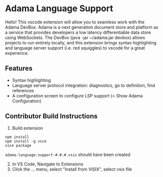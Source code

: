 # Adama Language Support

Hello! This vscode extension will allow you to seamless work with the Adama DevBox.
Adama is a next generation document store and platform as a service that provides developers a low latency differentiable data store using WebSockets.
The DevBox (java -jar ~/adama.jar devbox) allows projects to run entirely locally, and this extension brings syntax highlighting and language server support (i.e. red squiggles) to vscode for a great experience.

## Features

* Syntax highlighting
* Language server protocol integration: diagnostics, go to definition, find references
* A configuration screen to configure LSP support (> Show Adama Configuration)

## Contributor Build Instructions

1. Build extension

```
npm install
npm install -g vsce
vsce package
```

`adama-language-support-#.#.#.vsix` should have been created

2. In VS Code, Navigate to Extensions
3. Click the ... menu, select "Install from VISIX", select vsix file